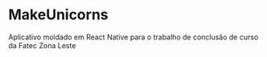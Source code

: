 # MakeUnicorns
Aplicativo moldado em React Native para o trabalho de conclusão de curso da Fatec Zona Leste
